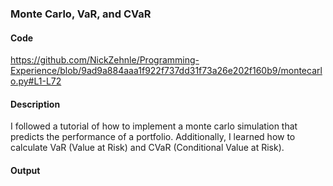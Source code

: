### Monte Carlo, VaR, and CVaR

#### Code 

<https://github.com/NickZehnle/Programming-Experience/blob/9ad9a884aaa1f922f737dd31f73a26e202f160b9/montecarlo.py#L1-L72>

#### Description
I followed a tutorial of how to implement a monte carlo simulation that predicts the performance of a portfolio. Additionally, I learned how to calculate VaR (Value at Risk) and CVaR (Conditional Value at Risk).

#### Output

